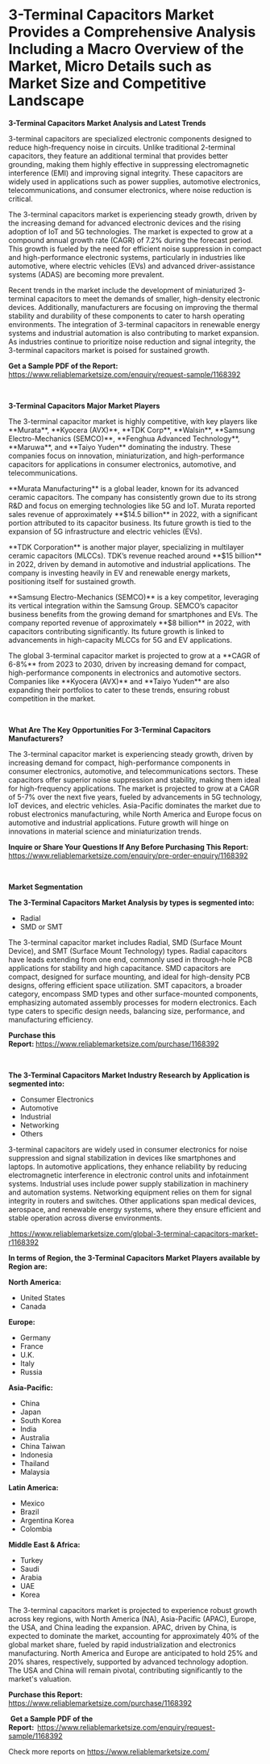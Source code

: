 <p><h1>3-Terminal Capacitors Market Provides a Comprehensive Analysis Including a Macro Overview of the Market, Micro Details such as Market Size and Competitive Landscape</h1></p><p><strong>3-Terminal Capacitors Market Analysis and Latest Trends</strong></p>
<p><p>3-terminal capacitors are specialized electronic components designed to reduce high-frequency noise in circuits. Unlike traditional 2-terminal capacitors, they feature an additional terminal that provides better grounding, making them highly effective in suppressing electromagnetic interference (EMI) and improving signal integrity. These capacitors are widely used in applications such as power supplies, automotive electronics, telecommunications, and consumer electronics, where noise reduction is critical.</p><p>The 3-terminal capacitors market is experiencing steady growth, driven by the increasing demand for advanced electronic devices and the rising adoption of IoT and 5G technologies. The market is expected to grow at a compound annual growth rate (CAGR) of 7.2% during the forecast period. This growth is fueled by the need for efficient noise suppression in compact and high-performance electronic systems, particularly in industries like automotive, where electric vehicles (EVs) and advanced driver-assistance systems (ADAS) are becoming more prevalent.</p><p>Recent trends in the market include the development of miniaturized 3-terminal capacitors to meet the demands of smaller, high-density electronic devices. Additionally, manufacturers are focusing on improving the thermal stability and durability of these components to cater to harsh operating environments. The integration of 3-terminal capacitors in renewable energy systems and industrial automation is also contributing to market expansion. As industries continue to prioritize noise reduction and signal integrity, the 3-terminal capacitors market is poised for sustained growth.</p></p>
<p><strong>Get a Sample PDF of the Report:&nbsp;</strong> <a href="https://www.reliablemarketsize.com/enquiry/request-sample/1168392?utm_campaign=1872&utm_medium=2&utm_source=Github&utm_content=ia&utm_term=20012025&utm_id=3-terminal-capacitors">https://www.reliablemarketsize.com/enquiry/request-sample/1168392</a></p>
<p>&nbsp;</p>
<p><strong>3-Terminal Capacitors Major Market Players</strong></p>
<p><p>The 3-terminal capacitor market is highly competitive, with key players like **Murata**, **Kyocera (AVX)**, **TDK Corp**, **Walsin**, **Samsung Electro-Mechanics (SEMCO)**, **Fenghua Advanced Technology**, **Maruwa**, and **Taiyo Yuden** dominating the industry. These companies focus on innovation, miniaturization, and high-performance capacitors for applications in consumer electronics, automotive, and telecommunications.</p><p>**Murata Manufacturing** is a global leader, known for its advanced ceramic capacitors. The company has consistently grown due to its strong R&D and focus on emerging technologies like 5G and IoT. Murata reported sales revenue of approximately **$14.5 billion** in 2022, with a significant portion attributed to its capacitor business. Its future growth is tied to the expansion of 5G infrastructure and electric vehicles (EVs).</p><p>**TDK Corporation** is another major player, specializing in multilayer ceramic capacitors (MLCCs). TDK’s revenue reached around **$15 billion** in 2022, driven by demand in automotive and industrial applications. The company is investing heavily in EV and renewable energy markets, positioning itself for sustained growth.</p><p>**Samsung Electro-Mechanics (SEMCO)** is a key competitor, leveraging its vertical integration within the Samsung Group. SEMCO’s capacitor business benefits from the growing demand for smartphones and EVs. The company reported revenue of approximately **$8 billion** in 2022, with capacitors contributing significantly. Its future growth is linked to advancements in high-capacity MLCCs for 5G and EV applications.</p><p>The global 3-terminal capacitor market is projected to grow at a **CAGR of 6-8%** from 2023 to 2030, driven by increasing demand for compact, high-performance components in electronics and automotive sectors. Companies like **Kyocera (AVX)** and **Taiyo Yuden** are also expanding their portfolios to cater to these trends, ensuring robust competition in the market.</p></p>
<p>&nbsp;</p>
<p><strong>What Are The Key Opportunities For 3-Terminal Capacitors Manufacturers?</strong></p>
<p><p>The 3-terminal capacitor market is experiencing steady growth, driven by increasing demand for compact, high-performance components in consumer electronics, automotive, and telecommunications sectors. These capacitors offer superior noise suppression and stability, making them ideal for high-frequency applications. The market is projected to grow at a CAGR of 5-7% over the next five years, fueled by advancements in 5G technology, IoT devices, and electric vehicles. Asia-Pacific dominates the market due to robust electronics manufacturing, while North America and Europe focus on automotive and industrial applications. Future growth will hinge on innovations in material science and miniaturization trends.</p></p>
<p><strong>Inquire or Share Your Questions If Any Before Purchasing This Report:</strong> <a href="https://www.reliablemarketsize.com/enquiry/pre-order-enquiry/1168392?utm_campaign=1872&utm_medium=2&utm_source=Github&utm_content=ia&utm_term=20012025&utm_id=3-terminal-capacitors">https://www.reliablemarketsize.com/enquiry/pre-order-enquiry/1168392</a></p>
<p>&nbsp;</p>
<p><strong>Market Segmentation</strong></p>
<p><strong>The 3-Terminal Capacitors Market Analysis by types is segmented into:</strong></p>
<p><ul><li>Radial</li><li>SMD or SMT</li></ul></p>
<p><p>The 3-terminal capacitor market includes Radial, SMD (Surface Mount Device), and SMT (Surface Mount Technology) types. Radial capacitors have leads extending from one end, commonly used in through-hole PCB applications for stability and high capacitance. SMD capacitors are compact, designed for surface mounting, and ideal for high-density PCB designs, offering efficient space utilization. SMT capacitors, a broader category, encompass SMD types and other surface-mounted components, emphasizing automated assembly processes for modern electronics. Each type caters to specific design needs, balancing size, performance, and manufacturing efficiency.</p></p>
<p><strong>Purchase this Report:&nbsp;</strong><a href="https://www.reliablemarketsize.com/purchase/1168392?utm_campaign=1872&utm_medium=2&utm_source=Github&utm_content=ia&utm_term=20012025&utm_id=3-terminal-capacitors">https://www.reliablemarketsize.com/purchase/1168392</a></p>
<p>&nbsp;</p>
<p><strong>The 3-Terminal Capacitors Market Industry Research by Application is segmented into:</strong></p>
<p><ul><li>Consumer Electronics</li><li>Automotive</li><li>Industrial</li><li>Networking</li><li>Others</li></ul></p>
<p><p>3-terminal capacitors are widely used in consumer electronics for noise suppression and signal stabilization in devices like smartphones and laptops. In automotive applications, they enhance reliability by reducing electromagnetic interference in electronic control units and infotainment systems. Industrial uses include power supply stabilization in machinery and automation systems. Networking equipment relies on them for signal integrity in routers and switches. Other applications span medical devices, aerospace, and renewable energy systems, where they ensure efficient and stable operation across diverse environments.</p></p>
<p><a href="https://www.reliablemarketsize.com/global-3-terminal-capacitors-market-r1168392?utm_campaign=1872&utm_medium=2&utm_source=Github&utm_content=ia&utm_term=20012025&utm_id=3-terminal-capacitors">&nbsp;https://www.reliablemarketsize.com/global-3-terminal-capacitors-market-r1168392</a></p>
<p><strong>In terms of Region, the 3-Terminal Capacitors Market Players available by Region are:</strong></p>
<p>
    <p> <strong> North America: </strong>
        <ul>
            <li>United States</li>
            <li>Canada</li>
        </ul>
        </p> 
    <p> <strong> Europe: </strong>
        <ul>
            <li>Germany</li>
            <li>France</li>
            <li>U.K.</li>
            <li>Italy</li>
            <li>Russia</li>
        </ul>
        </p> 
    <p> <strong> Asia-Pacific: </strong>
        <ul>
            <li>China</li>
            <li>Japan</li>
            <li>South Korea</li>
            <li>India</li>
            <li>Australia</li>
            <li>China Taiwan</li>
            <li>Indonesia</li>
            <li>Thailand</li>
            <li>Malaysia</li>
        </ul>
        </p> 
    <p> <strong> Latin America: </strong>
        <ul>
            <li>Mexico</li>
            <li>Brazil</li>
            <li>Argentina Korea</li>
            <li>Colombia</li>
        </ul>
        </p> 
    <p> <strong> Middle East & Africa: </strong>
        <ul>
            <li>Turkey</li>
            <li>Saudi</li>
            <li>Arabia</li>
            <li>UAE</li>
            <li>Korea</li>
        </ul>
    </p>
    </p>
<p><p>The 3-terminal capacitors market is projected to experience robust growth across key regions, with North America (NA), Asia-Pacific (APAC), Europe, the USA, and China leading the expansion. APAC, driven by China, is expected to dominate the market, accounting for approximately 40% of the global market share, fueled by rapid industrialization and electronics manufacturing. North America and Europe are anticipated to hold 25% and 20% shares, respectively, supported by advanced technology adoption. The USA and China will remain pivotal, contributing significantly to the market's valuation.</p></p>
<p><strong>Purchase this Report: </strong><a href="https://www.reliablemarketsize.com/purchase/1168392?utm_campaign=1872&utm_medium=2&utm_source=Github&utm_content=ia&utm_term=20012025&utm_id=3-terminal-capacitors">https://www.reliablemarketsize.com/purchase/1168392</a></p>
<p>&nbsp;<strong>Get a Sample PDF of the Report:&nbsp;&nbsp;</strong><a href="https://www.reliablemarketsize.com/enquiry/request-sample/1168392?utm_campaign=1872&utm_medium=2&utm_source=Github&utm_content=ia&utm_term=20012025&utm_id=3-terminal-capacitors">https://www.reliablemarketsize.com/enquiry/request-sample/1168392</a></p>
<p><strong></strong></p>
<p>Check more reports on <a href="https://www.reliablemarketsize.com/?utm_campaign=1872&utm_medium=2&utm_source=Github&utm_content=ia&utm_term=20012025&utm_id=3-terminal-capacitors">https://www.reliablemarketsize.com/</a></p>